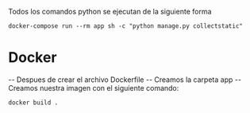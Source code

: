 Todos los comandos python se ejecutan de la siguiente forma

```shell
docker-compose run --rm app sh -c "python manage.py collectstatic"
```

# Docker
-- Despues de crear el archivo Dockerfile
-- Creamos la carpeta app
-- Creamos nuestra imagen con el siguiente comando:

```shell
docker build .
```
